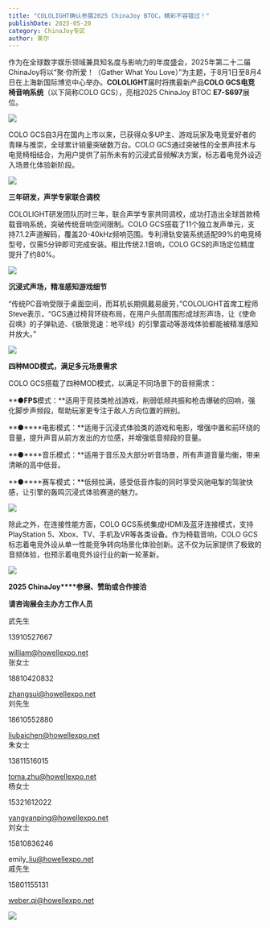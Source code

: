 ```yaml
---
title: "COLOLIGHT确认参展2025 ChinaJoy BTOC，精彩不容错过！"
publishDate: 2025-05-20
category: ChinaJoy专区
author: 莱尔
---
```


作为在全球数字娱乐领域兼具知名度与影响力的年度盛会，2025年第二十二届ChinaJoy将以“聚·你所爱！（Gather What You Love）”为主题，于8月1日至8月4日在上海新国际博览中心举办。**COLOLIGHT**届时将携最新产品**COLO GCS电竞椅音响系统**（以下简称COLO GCS），亮相2025 ChinaJoy BTOC **E7-S697**展位。

![](https://ec-net-1251389766.cos.ap-shanghai.myqcloud.com/wp-content/uploads/2025/05/20250520202318957-767x1024.png)

COLO GCS自3月在国内上市以来，已获得众多UP主、游戏玩家及电竞爱好者的青睐与推崇，全球累计销量突破数万台。COLO GCS通过突破性的全景声技术与电竞椅相结合，为用户提供了前所未有的沉浸式音频解决方案，标志着电竞外设迈入场景化体验新阶段。

![](https://ec-net-1251389766.cos.ap-shanghai.myqcloud.com/wp-content/uploads/2025/05/20250520202322181-767x1024.png)

**三年研发，声学专家联合调校**

COLOLIGHT研发团队历时三年，联合声学专家共同调校，成功打造出全球首款椅载音响系统，突破传统音响空间限制。COLO GCS搭载了11个独立发声单元，支持7.1.2声道解码，覆盖20-40kHz频响范围。专利滑轨安装系统适配99%的电竞椅型号，仅需5分钟即可完成安装。相比传统2.1音响，COLO GCS的声场定位精度提升了约80%。

![](https://ec-net-1251389766.cos.ap-shanghai.myqcloud.com/wp-content/uploads/2025/05/20250520202326908-767x1024.png)

**沉浸式声场，精准感知游戏细节**

“传统PC音响受限于桌面空间，而耳机长期佩戴易疲劳，”COLOLIGHT首席工程师Steve表示，“GCS通过椅背环绕布局，在用户头部周围形成球形声场，让《使命召唤》的子弹轨迹、《极限竞速：地平线》的引擎震动等游戏体验都能被精准感知并放大。”

![](https://ec-net-1251389766.cos.ap-shanghai.myqcloud.com/wp-content/uploads/2025/05/20250520202330323-767x1024.png)

**四种MOD模式，满足多元场景需求**

COLO GCS搭载了四种MOD模式，以满足不同场景下的音频需求：

**●****FPS****模式：**适用于竞技类枪战游戏，削弱低频共振和枪击爆破的回响，强化脚步声频段，帮助玩家更专注于敌人方向位置的辨别。

**●****电影模式：**适用于沉浸式体验类的游戏和电影，增强中置和前环绕的音量，提升声音从前方发出的方位感，并增强低音频段的音量。

**●****音乐模式：**适用于音乐及大部分听音场景，所有声道音量均衡，带来清晰的高中低音。

**●****赛车模式：**低频拉满，感受低音炸裂的同时享受风驰电掣的驾驶快感，让引擎的轰鸣沉浸式体验赛道的魅力。

![](https://ec-net-1251389766.cos.ap-shanghai.myqcloud.com/wp-content/uploads/2025/05/20250520202337823-767x1024.png)

除此之外，在连接性能方面，COLO GCS系统集成HDMI及蓝牙连接模式，支持PlayStation 5、Xbox、TV、手机及VR等各类设备。作为椅载音响，COLO GCS标志着电竞外设从单一性能竞争转向场景化体验创新。这不仅为玩家提供了极致的音频体验，也预示着电竞外设行业的新一轮革新。

![](https://ec-net-1251389766.cos.ap-shanghai.myqcloud.com/wp-content/uploads/2025/05/20250520202340304.png)

**2025 ChinaJoy****参展、赞助或合作接洽**

**请咨询展会主办方工作人员**

武先生

13910527667

william@howellexpo.net  
张女士

18810420832

zhangsui@howellexpo.net  
刘先生

18610552880

liubaichen@howellexpo.net  
朱女士

13811516015

toma.zhu@howellexpo.net  
杨女士

15321612022

yangyanping@howellexpo.net  
刘女士

15810836246

emily\_liu@howellexpo.net  
戚先生

15801155131

weber.qi@howellexpo.net

![](https://ec-net-1251389766.cos.ap-shanghai.myqcloud.com/wp-content/uploads/2025/05/20250520202343454.png)

